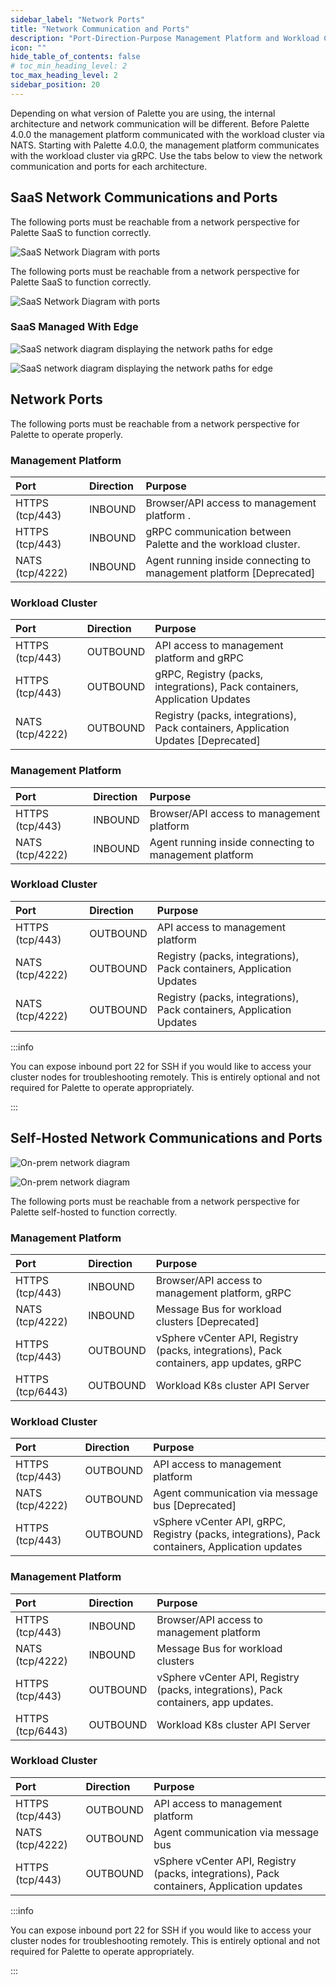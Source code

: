 ```yaml
---
sidebar_label: "Network Ports"
title: "Network Communication and Ports"
description: "Port-Direction-Purpose Management Platform and Workload Clusters"
icon: ""
hide_table_of_contents: false
# toc_min_heading_level: 2
toc_max_heading_level: 2
sidebar_position: 20
---
```



Depending on what version of Palette you are using, the internal architecture and network communication will be different. Before Palette 4.0.0 the management platform communicated with the workload cluster via NATS. Starting with Palette 4.0.0, the management platform communicates with the workload cluster via gRPC. Use the tabs below to view the network communication and ports for each architecture.



## SaaS Network Communications and Ports

<Tabs groupId="architecture">
<TabItem label="gRPC" value="gRPC">



The following ports must be reachable from a network perspective for Palette SaaS to function correctly.

![SaaS Network Diagram with ports](/architecture_networking-ports_saas-network-diagram-grpc.png "title=SaaS Network Diagram with ports")


</TabItem>

<TabItem label="NATS" value="nats">

The following ports must be reachable from a network perspective for Palette SaaS to function correctly.

![SaaS Network Diagram with ports](/architecture_networking-ports_saas-network-diagram-nats.png "title=SaaS Network Diagram with ports")


</TabItem>

</Tabs>


### SaaS Managed With Edge

<Tabs groupId="architecture">
<TabItem label="gRPC" value="gRPC">



![SaaS network diagram displaying the network paths for edge](/architecture_networking-ports_saas-network-diagram-edge-grpc.png)





</TabItem>

<TabItem label="NATS" value="nats">



![SaaS network diagram displaying the network paths for edge](/architecture_networking-ports_saas-network-diagram-edge-nats.png)

</TabItem>
</Tabs>



## Network Ports

The following ports must be reachable from a network perspective for Palette to operate properly.

<Tabs groupId="architecture">
<TabItem label="gRPC" value="gRPC">


### Management Platform

|Port            |Direction|Purpose                   |    
|:---------------|:---------|:-----------------------|
|HTTPS (tcp/443) |INBOUND        |Browser/API access to management platform .|
|HTTPS (tcp/443) |INBOUND        |gRPC communication between Palette and the workload cluster.|
|NATS (tcp/4222) |INBOUND        |Agent running inside connecting to management platform [Deprecated]|


### Workload Cluster


|Port            |Direction | Purpose|
|:---------------|:---------|:--------------|
|HTTPS (tcp/443) |OUTBOUND | API access to management platform and gRPC|
|HTTPS (tcp/443) |OUTBOUND | gRPC, Registry (packs, integrations), Pack containers, Application Updates|
|NATS (tcp/4222) |OUTBOUND |Registry (packs, integrations), Pack containers, Application Updates [Deprecated]|




</TabItem>

<TabItem label="NATS" value="nats">


### Management Platform

|**Port**            |**Direction**|**Purpose**                   |    
|:---------------|:---------|:-----------------------|
|HTTPS (tcp/443) |INBOUND        |Browser/API access to management platform|
|NATS (tcp/4222) |INBOUND        |Agent running inside connecting to management platform|


### Workload Cluster


|**Port**            |**Direction** | **Purpose**|
|:---------------|:---------|:--------------|
|HTTPS (tcp/443) |OUTBOUND | API access to management platform|
|NATS (tcp/4222) |OUTBOUND       |Registry (packs, integrations), Pack containers, Application Updates|
|NATS (tcp/4222) |OUTBOUND       |Registry (packs, integrations), Pack containers, Application Updates|


</TabItem>
</Tabs>

:::info

You can expose inbound port 22 for SSH if you would like to access your cluster nodes for troubleshooting remotely. This is entirely optional and not required for Palette to operate appropriately.

:::


## Self-Hosted Network Communications and Ports


<Tabs groupId="architecture">
<TabItem label="gRPC" value="gRPC">


![On-prem network diagram](/architecture_networking-ports_on_prem_network-diagram-grpc.png)

</TabItem>

<TabItem label="NATS" value="nats">

![On-prem network diagram](/architecture_networking-ports_on_prem_network-diagram-nats.png)


</TabItem>
</Tabs>

The following ports must be reachable from a network perspective for Palette self-hosted to function correctly.


<Tabs groupId="architecture">
<TabItem label="gRPC" value="gRPC">


### Management Platform

|**Port**            |**Direction**|**Purpose**                   |    
|:---------------|:---------|:-----------------------|
|HTTPS (tcp/443) |INBOUND        |Browser/API access to management platform, gRPC|
|NATS (tcp/4222) |INBOUND        |Message Bus for workload clusters [Deprecated]|
|HTTPS (tcp/443) |OUTBOUND       |vSphere vCenter API,  Registry (packs, integrations), Pack containers, app updates, gRPC|
|HTTPS (tcp/6443)|OUTBOUND       |Workload K8s cluster API Server|


### Workload Cluster


|**Port** |**Direction** | **Purpose**|
|:---------------|:---------|:--------------|
|HTTPS (tcp/443) |OUTBOUND | API access to management platform|
|NATS (tcp/4222) |OUTBOUND       |Agent communication via message bus [Deprecated] |
|HTTPS (tcp/443) |OUTBOUND       |vSphere vCenter API, gRPC, Registry (packs, integrations), Pack containers, Application updates|



</TabItem>

<TabItem label="NATS" value="nats">



### Management Platform

|**Port**            |**Direction**|**Purpose**                   |    
|:---------------|:---------|:-----------------------|
|HTTPS (tcp/443) |INBOUND        |Browser/API access to management platform|
|NATS (tcp/4222) |INBOUND        |Message Bus for workload clusters|
|HTTPS (tcp/443) |OUTBOUND       |vSphere vCenter API,  Registry (packs, integrations), Pack containers, app updates.|
|HTTPS (tcp/6443)|OUTBOUND       |Workload K8s cluster API Server|


### Workload Cluster


|**Port** |**Direction** | **Purpose**|
|:---------------|:---------|:--------------|
|HTTPS (tcp/443) |OUTBOUND | API access to management platform|
|NATS (tcp/4222) |OUTBOUND       |Agent communication via message bus |
|HTTPS (tcp/443) |OUTBOUND       |vSphere vCenter API, Registry (packs, integrations), Pack containers, Application updates


</TabItem>
</Tabs>


:::info

You can expose inbound port 22 for SSH if you would like to access your cluster nodes for troubleshooting remotely. This is entirely optional and not required for Palette to operate appropriately.

:::










